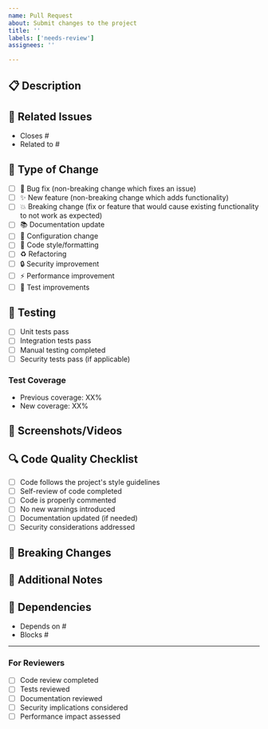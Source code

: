 ```yaml
---
name: Pull Request
about: Submit changes to the project
title: ''
labels: ['needs-review']
assignees: ''

---
```


## 📋 Description
<!-- Provide a brief description of the changes in this PR -->

## 🔗 Related Issues
<!-- Link to related issues using # -->
- Closes #
- Related to #

## 🚀 Type of Change
<!-- Mark the relevant option with an [x] -->
- [ ] 🐛 Bug fix (non-breaking change which fixes an issue)
- [ ] ✨ New feature (non-breaking change which adds functionality)
- [ ] 💥 Breaking change (fix or feature that would cause existing functionality to not work as expected)
- [ ] 📚 Documentation update
- [ ] 🔧 Configuration change
- [ ] 🎨 Code style/formatting
- [ ] ♻️ Refactoring
- [ ] 🔒 Security improvement
- [ ] ⚡ Performance improvement
- [ ] 🧪 Test improvements

## 🧪 Testing
<!-- Describe the tests you ran and how to reproduce them -->
- [ ] Unit tests pass
- [ ] Integration tests pass
- [ ] Manual testing completed
- [ ] Security tests pass (if applicable)

### Test Coverage
<!-- If applicable, include test coverage information -->
- Previous coverage: XX%
- New coverage: XX%

## 📸 Screenshots/Videos
<!-- If applicable, add screenshots or videos to help explain your changes -->

## 🔍 Code Quality Checklist
- [ ] Code follows the project's style guidelines
- [ ] Self-review of code completed
- [ ] Code is properly commented
- [ ] No new warnings introduced
- [ ] Documentation updated (if needed)
- [ ] Security considerations addressed

## 🚨 Breaking Changes
<!-- If this PR introduces breaking changes, describe them here -->

## 📝 Additional Notes
<!-- Any additional information, concerns, or context -->

## 🔗 Dependencies
<!-- List any dependencies this PR has -->
- Depends on #
- Blocks #

---

### For Reviewers
- [ ] Code review completed
- [ ] Tests reviewed
- [ ] Documentation reviewed
- [ ] Security implications considered
- [ ] Performance impact assessed
